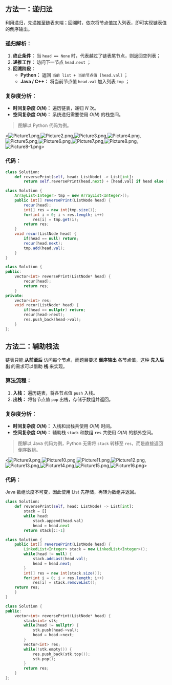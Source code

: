 ## 方法一：递归法

利用递归，先递推至链表末端；回溯时，依次将节点值加入列表，即可实现链表值的倒序输出。

### 递归解析：

1. **终止条件：** 当 `head == None` 时，代表越过了链表尾节点，则返回空列表；
2. **递推工作：** 访问下一节点 `head.next` ；
3. **回溯阶段：**
    - **Python：** 返回 `当前 list + 当前节点值 [head.val]` ；
    - **Java / C++：** 将当前节点值 `head.val` 加入列表 `tmp` ；

### 复杂度分析：

- **时间复杂度 $O(N)$：** 遍历链表，递归 $N$ 次。
- **空间复杂度 $O(N)$：** 系统递归需要使用 $O(N)$ 的栈空间。

> 图解以 Python 代码为例。

<![Picture1.png](https://pic.leetcode-cn.com/1599284309-ongbxB-Picture1.png),![Picture2.png](https://pic.leetcode-cn.com/1599284309-sNAjgz-Picture2.png),![Picture3.png](https://pic.leetcode-cn.com/1599284309-lsJzwg-Picture3.png),![Picture4.png](https://pic.leetcode-cn.com/1599284309-WEexSa-Picture4.png),![Picture5.png](https://pic.leetcode-cn.com/1599284309-aAAzfv-Picture5.png),![Picture6.png](https://pic.leetcode-cn.com/1599284309-AwHMnh-Picture6.png),![Picture7.png](https://pic.leetcode-cn.com/1599284309-TPcwUZ-Picture7.png),![Picture8.png](https://pic.leetcode-cn.com/1599284309-sBtikj-Picture8.png),![Picture8-1.png](https://pic.leetcode-cn.com/1599284504-Zuewmm-Picture8-1.png)>

### 代码：

```Python []
class Solution:
    def reversePrint(self, head: ListNode) -> List[int]:
        return self.reversePrint(head.next) + [head.val] if head else []
```

```Java []
class Solution {
    ArrayList<Integer> tmp = new ArrayList<Integer>();
    public int[] reversePrint(ListNode head) {
        recur(head);
        int[] res = new int[tmp.size()];
        for(int i = 0; i < res.length; i++)
            res[i] = tmp.get(i);
        return res;
    }
    void recur(ListNode head) {
        if(head == null) return;
        recur(head.next);
        tmp.add(head.val);
    }
}
```

```C++ []
class Solution {
public:
    vector<int> reversePrint(ListNode* head) {
        recur(head);
        return res;
    }
private:
    vector<int> res;
    void recur(ListNode* head) {
        if(head == nullptr) return;
        recur(head->next);
        res.push_back(head->val);
    }
};
```

## 方法二：辅助栈法

链表只能 **从前至后** 访问每个节点，而题目要求 **倒序输出** 各节点值，这种 **先入后出** 的需求可以借助 **栈** 来实现。

### 算法流程：

1. **入栈：** 遍历链表，将各节点值 `push` 入栈。
2. **出栈：** 将各节点值 `pop` 出栈，存储于数组并返回。

### 复杂度分析：

- **时间复杂度 $O(N)$：** 入栈和出栈共使用 $O(N)$ 时间。
- **空间复杂度 $O(N)$：** 辅助栈 `stack` 和数组 `res` 共使用 $O(N)$ 的额外空间。

> 图解以 Java 代码为例，Python 无需将 `stack` 转移至 `res`，而是直接返回倒序数组。

<![Picture9.png](https://pic.leetcode-cn.com/1599284309-uVDdUn-Picture9.png),![Picture10.png](https://pic.leetcode-cn.com/1599284309-bkTHcM-Picture10.png),![Picture11.png](https://pic.leetcode-cn.com/1599284309-pjcVQL-Picture11.png),![Picture12.png](https://pic.leetcode-cn.com/1599284309-CdJEZQ-Picture12.png),![Picture13.png](https://pic.leetcode-cn.com/1599284309-hpDDSU-Picture13.png),![Picture14.png](https://pic.leetcode-cn.com/1599284309-BTfQdQ-Picture14.png),![Picture15.png](https://pic.leetcode-cn.com/1599284309-RplwUC-Picture15.png),![Picture16.png](https://pic.leetcode-cn.com/1599284309-JIonvw-Picture16.png)>

### 代码：

Java 数组长度不可变，因此使用 List 先存储，再转为数组并返回。

```Python []
class Solution:
    def reversePrint(self, head: ListNode) -> List[int]:
        stack = []
        while head:
            stack.append(head.val)
            head = head.next
        return stack[::-1]
```

```Java []
class Solution {
    public int[] reversePrint(ListNode head) {
        LinkedList<Integer> stack = new LinkedList<Integer>();
        while(head != null) {
            stack.addLast(head.val);
            head = head.next;
        }
        int[] res = new int[stack.size()];
        for(int i = 0; i < res.length; i++)
            res[i] = stack.removeLast();
    return res;
    }
}
```

```C++ []
class Solution {
public:
    vector<int> reversePrint(ListNode* head) {
        stack<int> stk;
        while(head != nullptr) {
            stk.push(head->val);
            head = head->next;
        }
        vector<int> res;
        while(!stk.empty()) {
            res.push_back(stk.top());
            stk.pop();
        }
        return res;
    }
};
```
